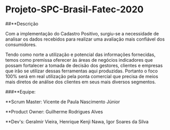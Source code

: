 # Projeto-SPC-Brasil-Fatec-2020

##**Descrição

Com a implementação do Cadastro Positivo, surgiu-se a necessidade de analisar os dados recebidos para realizar uma avaliação mais confiável dos consumidores. 

Tendo como norte a utilização e potencial das informações fornecidas, temos como premissa oferecer às áreas de negócios indicadores que possam fortalecer a tomada de decisão dos gestores, clientes e empresas que irão se utilizar dessas ferramentas aqui produzidas. Portanto o foco 100% será em real utilização pela ponta comercial que precisa de meios mais diretos de análise dos clientes em seus mais diversos segmentos. 

###**Equipe:

**Scrum Master: Vicente de Paula Nascimento Júnior

**Product Owner: Guilherme Rodrigues Alves 

**Dev's: Geralmir Vieira, Henrique Kenji Nawa, Igor Soares da Silva

